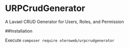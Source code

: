 # URPCrudGenerator
A Lavael CRUD Generator for Users, Roles, and Permission

##Installation

Execute
`composer require oteroweb/urpcrudgenerator`

